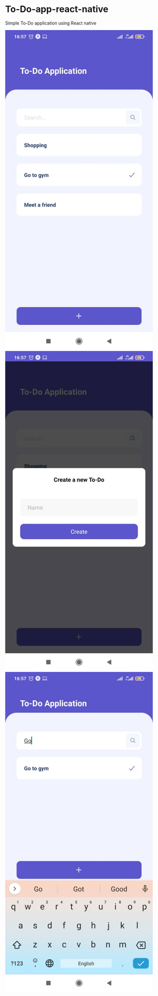 # To-Do-app-react-native
Simple To-Do application using React native

![alt To-Do-app-react-native](https://raw.githubusercontent.com/linzstadler/To-Do-app-react-native/main/screenshots/page1.jpg)
![alt To-Do-app-react-native](https://raw.githubusercontent.com/linzstadler/To-Do-app-react-native/main/screenshots/page2.jpg)
![alt To-Do-app-react-native](https://raw.githubusercontent.com/linzstadler/To-Do-app-react-native/main/screenshots/page3.jpg)

